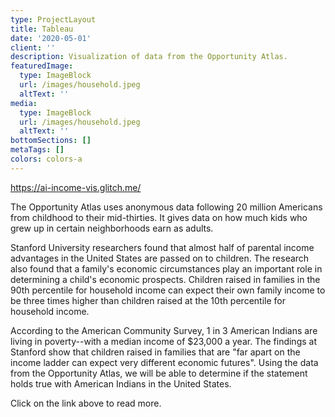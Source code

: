 ```yaml
---
type: ProjectLayout
title: Tableau
date: '2020-05-01'
client: ''
description: Visualization of data from the Opportunity Atlas.
featuredImage:
  type: ImageBlock
  url: /images/household.jpeg
  altText: ''
media:
  type: ImageBlock
  url: /images/household.jpeg
  altText: ''
bottomSections: []
metaTags: []
colors: colors-a
---
```

<https://ai-income-vis.glitch.me/>

The Opportunity Atlas uses anonymous data following 20 million Americans from childhood to their mid-thirties. It gives data on how much kids who grew up in certain neighborhoods earn as adults.

Stanford University researchers found that almost half of parental income advantages in the United States are passed on to children. The research also found that a family's economic circumstances play an important role in determining a child's economic prospects. Children raised in families in the 90th percentile for household income can expect their own family income to be three times higher than children raised at the 10th percentile for household income.

According to the American Community Survey, 1 in 3 American Indians are living in poverty--with a median income of $23,000 a year. The findings at Stanford show that children raised in families that are "far apart on the income ladder can expect very different economic futures". Using the data from the Opportunity Atlas, we will be able to determine if the statement holds true with American Indians in the United States.

Click on the link above to read more.
